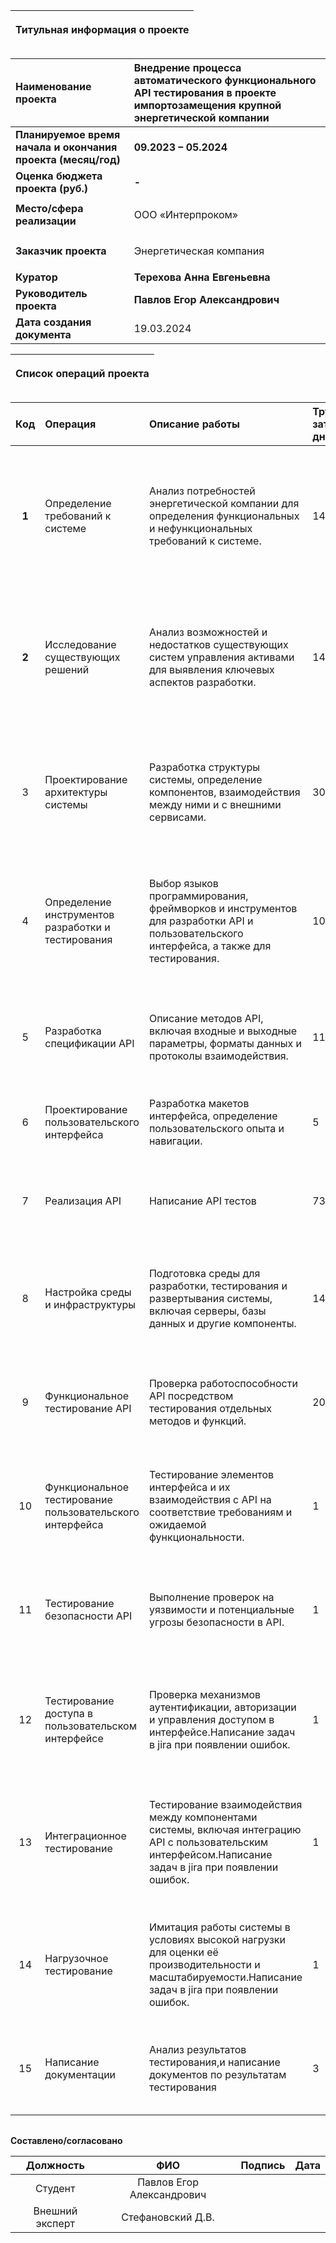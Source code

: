 

|<p>**Титульная информация о проекте**</p><p></p>|
| :-: |

|**Наименование проекта**|**Внедрение процесса автоматического функционального API тестирования в проекте импортозамещения крупной энергетической компании**|
| :- | :- |
|**Планируемое время начала и окончания проекта (месяц/год)**|**09.2023 – 05.2024**|
|**Оценка бюджета проекта (руб.)**|**-**|
|**Место/сфера реализации**|<p>ООО «Интерпроком»</p>|
|**Заказчик проекта**|<p>Энергетическая компания</p>|
|**Куратор**|**Терехова Анна Евгеньевна**|
|**Руководитель проекта**|**Павлов Егор Александрович**|
|**Дата создания документа**|19.03.2024|

|<p>**Список операций проекта**</p><p></p>|
| :-: |

|**Код**|**Операция**|**Описание работы**|**Трудовые затраты в днях**|**Артефакты**|
| :-: | :- | :- |:- |:- |
|**1**|Определение требований к системе|Анализ потребностей энергетической компании для определения функциональных и нефункциональных требований к системе.|14|Документ требований: включает функциональные и нефункциональные требования, основанные на анализе потребностей энергетической компании.|
|**2**|Исследование существующих решений|Анализ возможностей и недостатков существующих систем управления активами для выявления ключевых аспектов разработки.|14|Аналитический отчет: содержит обзор существующих систем управления активами, их возможностей и недостатков, а также выводы по ключевым аспектам для разработки.|
|3|Проектирование архитектуры системы|Разработка структуры системы, определение компонентов, взаимодействия между ними и с внешними сервисами.|30|Архитектурное предложение: включает схемы и описания структуры системы, компонентов, их взаимодействия и интеграции с внешними сервисами.|
|4|Определение инструментов разработки и тестирования|Выбор языков программирования, фреймворков и инструментов для разработки API и пользовательского интерфейса, а также для тестирования.|10|Список инструментов: документ с выбранными языками программирования, фреймворками и инструментами для разработки и тестирования.|
|5|Разработка спецификации API|Описание методов API, включая входные и выходные параметры, форматы данных и протоколы взаимодействия.|11|Спецификация API: подробное описание методов API, включая входные и выходные параметры, форматы данных и протоколы взаимодействия.|
|6|Проектирование пользовательского интерфейса|Разработка макетов интерфейса, определение пользовательского опыта и навигации.|5|Макеты интерфейса: включают дизайн, пользовательский опыт и схемы навигации.|
|7|Реализация API|Написание API тестов|73|Код API и тесты: включает исходный код API и разработанные тесты для проверки его работоспособности.|
|8|Настройка среды и инфраструктуры|Подготовка среды для разработки, тестирования и развертывания системы, включая серверы, базы данных и другие компоненты.|14|Конфигурационные файлы и инструкции: документация по подготовке и настройке среды разработки, тестирования и развертывания.|
|9|Функциональное тестирование API|Проверка работоспособности API посредством тестирования отдельных методов и функций.|20|Отчет по тестированию: содержит результаты проверки работоспособности API, выявленные ошибки и рекомендации.|
|10|Функциональное тестирование пользовательского интерфейса|Тестирование элементов интерфейса и их взаимодействия с API на соответствие требованиям и ожидаемой функциональности.|1|Отчет по тестированию интерфейса: анализ элементов интерфейса, их взаимодействия с API и соответствие требованиям.|
|11|Тестирование безопасности API|Выполнение проверок на уязвимости и потенциальные угрозы безопасности в API.|1|Отчет по тестированию безопасности: выводы проверок на уязвимости и потенциальные угрозы безопасности API.|
|12|Тестирование доступа в пользовательском интерфейсе|Проверка механизмов аутентификации, авторизации и управления доступом в интерфейсе.Написание задач в jira при появлении ошибок.|1|Отчет по тестированию доступа: результаты проверки механизмов аутентификации, авторизации и управления доступом.|
|13|Интеграционное тестирование|Тестирование взаимодействия между компонентами системы, включая интеграцию API с пользовательским интерфейсом.Написание задач в jira при появлении ошибок.|1|Отчет по интеграционному тестированию: описание тестирования взаимодействия между компонентами системы и выявленные ошибки.|
|14|Нагрузочное тестирование|Имитация работы системы в условиях высокой нагрузки для оценки её производительности и масштабируемости.Написание задач в jira при появлении ошибок.|1|Отчет по нагрузочному тестированию: результаты имитации работы системы в условиях высокой нагрузки и оценка производительности.|
|15|Написание документации|Анализ результатов тестирования,и написание документов по результатам тестирования|3|Техническая документация: включает анализ результатов тестирования и документы по результатам|





||
| :-: |

**Составлено/согласовано**


|**Должность**|**ФИО**|**Подпись**|**Дата**|
| :-: | :-: | :-: | :-: |
|Студент|Павлов Егор Александрович|||
|Внешний эксперт|Стефановский Д.В.|||
